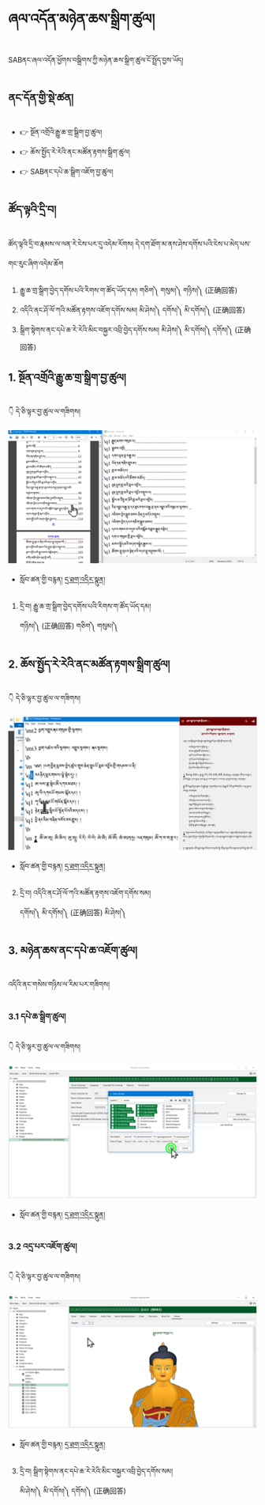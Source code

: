 # ཞལ་འདོན་མཉེན་ཆས་སྒྲིག་ཚུལ།

SABནང་ཞལ་འདོན་ཕྱོགས་བསྒྲིགས་ཀྱི་མཉེན་ཆས་སྒྲིག་ཚུལ་ངོ་སྤྲོད་བྱས་ཡོད།
## ནང་དོན་གྱི་སྡེ་ཚན།

- 👉 སྔོན་འགྲོའི་རྒྱུ་ཆ་གྲ་སྒྲིག་བྱ་ཚུལ།
- 👉 ཆོས་སྤྱོད་རེ་རེའི་ནང་མཚོན་རྟགས་སྒྲིག་ཚུལ།
- 👉 SABནང་དཔེ་ཆ་སྒྲིག་འཇོག་བྱ་ཚུལ།

## ཚོད་ལྟའི་དྲི་བ།

ཚོད་ལྟའི་དྲི་བ་རྣམས་ལ་ལན་རེ་ངེས་པར་དུ་འདེམ་རོགས། དེ་དག་ཐོག་མ་ནས་ཤེས་དགོས་པའི་ངེས་པ་མེད་པས་གང་རུང་ཞིག་འདེམ་ཆོག

1. རྒྱུ་ཆ་གྲ་སྒྲིག་བྱེད་དགོས་པའི་རིགས་ག་ཚོད་ཡོད་དམ། གཅིག༽ གསུམ།༽ གཉིས།༽ (正确回答)
2. འདིའི་ནང་ཤོ་ལོ་ཀའི་མཚོན་རྟགས་འཇོག་དགོས་སམ། མི་ཤེས།༽ དགོས།༽ མི་དགོས།༽ (正确回答)
3. སྒྲིག་སྟེགས་ནང་དཔེ་ཆ་རེ་རེའི་མིང་བསྐྱར་འབྲི་བྱེད་དགོས་སམ། མི་ཤེས།༽ མི་དགོས།༽ དགོས།༽ (正确回答)

## 1. སྔོན་འགྲོའི་རྒྱུ་ཆ་གྲ་སྒྲིག་བྱ་ཚུལ།

👇 དེ་ཅི་ལྟར་བྱ་ཚུལ་ལ་གཟིགས།

![800](images/000001.png)


- སློབ་ཚན་གྱི་བརྙན། [དྲ་ཐག་འདིར་སྣུན།](https://drive.google.com/file/d/1ODEABlsI-ubTKVmLP2FzAEol7lDUA_m-/view?usp=sharing)


1. དྲི་བ། རྒྱུ་ཆ་གྲ་སྒྲིག་བྱེད་དགོས་པའི་རིགས་ག་ཚོད་ཡོད་དམ།  
གཉིས།༽ (正确回答) གཅིག༽ གསུམ།༽ 

## 2. ཆོས་སྤྱོད་རེ་རེའི་ནང་མཚོན་རྟགས་སྒྲིག་ཚུལ།

👇 དེ་ཅི་ལྟར་བྱ་ཚུལ་ལ་གཟིགས།

![800](images/000002.png)


- སློབ་ཚན་གྱི་བརྙན། [དྲ་ཐག་འདིར་སྣུན།](https://drive.google.com/file/d/1N5b4O78V-ThJVIimUCcQeblwbVLuFeQa/view?usp=sharing)


2. དྲི་བ། འདིའི་ནང་ཤོ་ལོ་ཀའི་མཚོན་རྟགས་འཇོག་དགོས་སམ།  
དགོས།༽ མི་དགོས།༽ (正确回答) མི་ཤེས།༽

## 3. མཉེན་ཆས་ནང་དཔེ་ཆ་འཇོག་ཚུལ།

འདིའི་ནང་གསེས་གཉིས་ལ་རིམ་པར་གཟིགས།

### 3.1 དཔེ་ཆ་སྒྲིག་ཚུལ།

👇 དེ་ཅི་ལྟར་བྱ་ཚུལ་ལ་གཟིགས།

![800](images/000003.png)
 

- སློབ་ཚན་གྱི་བརྙན། [དྲ་ཐག་འདིར་སྣུན།](https://drive.google.com/file/d/1Fgt8QcIt84KooJpK9KntewtjXO7K_zq_/view?usp=sharing)

### 3.2 འདྲ་པར་འཇོག་ཚུལ།

👇 དེ་ཅི་ལྟར་བྱ་ཚུལ་ལ་གཟིགས།

![800](images/000004.png)
 

- སློབ་ཚན་གྱི་བརྙན། [དྲ་ཐག་འདིར་སྣུན།](https://drive.google.com/file/d/1g-1GBoVNKVIYfQNZcDYf2Wdm65txhlF6/view?usp=sharing)


3. དྲི་བ། སྒྲིག་སྟེགས་ནང་དཔེ་ཆ་རེ་རེའི་མིང་བསྐྱར་འབྲི་བྱེད་དགོས་སམ།  
མི་ཤེས།༽ མི་དགོས།༽ དགོས།༽ (正确回答)